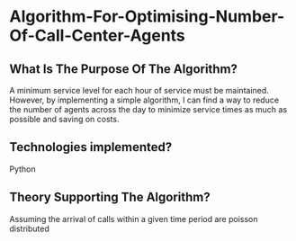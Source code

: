 # Algorithm-For-Optimising-Number-Of-Call-Center-Agents

## What Is The Purpose Of The Algorithm?

A minimum service level for each hour of service must be maintained. However, by implementing a simple algorithm, I can find a way to reduce the number of agents across the day 
to minimize service times as much as possible and saving on costs. 

## Technologies implemented?

Python

## Theory Supporting The Algorithm? 

Assuming the arrival of calls within a given time period are poisson distributed
